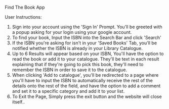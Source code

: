 Find The Book App

User Instructions:

1. Sign into your account using the 'Sign In' Prompt. You'll be greeted with a popup asking for your login using your google account.
2. To find your book, Input the ISBN into the Search Bar and click 'Search'
3. If the ISBN you're asking for isn't in your 'Saved Books' Tab, you'll be notified whether the ISBN is already in your Library Catalogue.
4. Up to 6 Results will appear based on your ISBN, You'll have the option to read the book or add it to your catalogue. They'll be text in each result explaining that if they're going to pick this book, they'll need to remember the ISBN in order to save it to the catalogue. 
5. When clicking 'Add to catalogue', you'll be redirected to a page where you'll have to input the ISBN to automatically receive the rest of the details onto the rest of the field, and have the option to add a comment and set it to a specific category and add it to your list. 
6. To Exit the Page, Simply press the exit button and the website will close itself..

